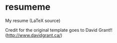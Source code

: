 # resumeme
My resume (LaTeX source)

Credit for the original template goes to David Grant!! (http://www.davidgrant.ca/)
